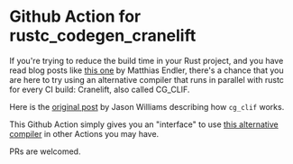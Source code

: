 # Github Action for rustc_codegen_cranelift

If you're trying to reduce the build time in your Rust project, and you have read blog posts like [this one](https://endler.dev/2020/rust-compile-times/#cranelift-the-alternative-rust-compiler) by Matthias Endler, there's a chance that you are here to try using an alternative compiler that runs in parallel with rustc for every CI build: Cranelift, also called CG_CLIF.

Here is the [original post](https://jason-williams.co.uk/posts/a-possible-new-backend-for-rust/) by Jason Williams describing how `cg_clif` works.

This Github Action simply gives you an "interface" to use [this alternative compiler](https://github.com/bjorn3/rustc_codegen_cranelift) in other Actions you may have.

PRs are welcomed.
